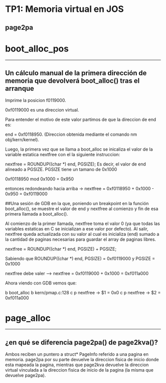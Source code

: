 TP1: Memoria virtual en JOS
===========================

page2pa
-------

# boot_alloc_pos
--------------

## Un cálculo manual de la primera dirección de memoria que devolverá boot_alloc() tras el arranque

Imprime la posicion f0119000.

0xf0119000 es una direccion virtual.

Para entender el motivo de este valor partimos de que la direccion de end es:

end = 0xf0118950.
(Direccion obtenida mediante el comando nm obj/kern/kernel).

Luego, la primera vez que se llama a boot_alloc se inicaliza el valor de la variable
estatica nextfree con el la siguiente instruccion:

nextfree = ROUNDUP((char *) end, PGSIZE);
Es decir, el valor de end alineado a PGSIZE. PGSIZE tiene un tamano de 0x1000

0xf0118950 mod 0x1000 = 0x950

entonces redondeando hacia arriba -> nextfree = 0xf0118950 + 0x1000 - 0x950 = 0xf0119000

##Una sesión de GDB en la que, poniendo un breakpoint en la función boot_alloc(), se muestre el valor de end y nextfree al comienzo y fin de esa primera llamada a boot_alloc().

Al comienzo de la primer llamada, nextfree toma el valor 0 (ya que todas las variables estaticas en C se inicializan a ese valor por defecto). Al salir, nextfree queda actualizada con su valor al cual es inicializa (end) sumado a la cantidad de paginas necesarias para guardar el array de paginas libres.

nextfree = ROUNDUP((char *) end, PGSIZE) + PGSIZE;

Sabiendo que ROUNDUP((char *) end, PGSIZE) = 0xf0119000 y PGSIZE = 0x1000

nextfree debe valer --> nextfree = 0xf0119000 + 0x1000 = 0xf011a000

Ahora viendo con GDB vemos que:

b boot_alloc
b kern/pmap.c:128
c
p nextfree -> $1 = 0x0
c
p nextfree -> $2 = 0xf011a000

# page_alloc
----------

## ¿en qué se diferencia page2pa() de page2kva()?

Ambos reciben un puntero a struct* PageInfo referido a una pagina en memoria.
page2pa por su parte devuelve la direccion fisica de inicio donde esta mapeada la pagina, mientras que page2kva devuelve la direccion virtual vinculada a la direccion fisica de inicio de la pagina (la misma que devuelve page2pa).
